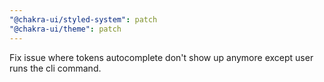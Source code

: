 ```yaml
---
"@chakra-ui/styled-system": patch
"@chakra-ui/theme": patch
---
```


Fix issue where tokens autocomplete don't show up anymore except user runs the
cli command.
